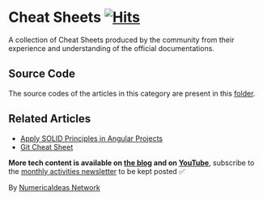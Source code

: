 # Cheat Sheets&nbsp;[![Hits](https://hits.seeyoufarm.com/api/count/incr/badge.svg?url=https%3A%2F%2Fgithub.com%2Fnumerica-ideas%2Fcommunity%2Ftree%2Fmaster%2Fcheatsheets&count_bg=%2379C83D&title_bg=%23555555&icon=&icon_color=%23E7E7E7&title=hits&edge_flat=false)](https://numericaideas.com/blog/category/tech/cheatsheets)

A collection of Cheat Sheets produced by the community from their experience and understanding of the official documentations.

## Source Code
The source codes of the articles in this category are present in this [folder](./).

## Related Articles
<!-- TAG-POSTS-LIST:START -->
- [Apply SOLID Principles in Angular Projects](https://numericaideas.com/blog/solid-principles-in-angular-cheat-sheet/)
- [Git Cheat Sheet](https://numericaideas.com/blog/git-cheat-sheet/)
<!-- TAG-POSTS-LIST:END -->

**More tech content is available on [the blog](https://numericaideas.com/blog/) and on [YouTube](https://www.youtube.com/@numericaideas/channels?sub_confirmation=1)**, subscribe to the [monthly activities newsletter](https://numericaideas.com/blog/category/news/) to be kept posted ✅

By [NumericaIdeas Network](https://numericaideas.com)
